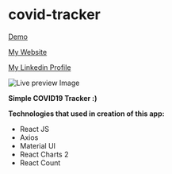 # covid-tracker

[Demo](https://huseyn0w-covid-tracker.herokuapp.com/)

[My Website](https://huseyn0w.github.io/)

[My Linkedin Profile](https://linkedin.com/in/huseyn0w)

![Live preview Image](https://repository-images.githubusercontent.com/273882564/5effb100-b49a-11ea-801b-5a53bc943f9b)

**Simple COVID19 Tracker :)**


**Technologies that used in creation of this app:**
- React JS
- Axios
- Material UI
- React Charts 2
- React Count